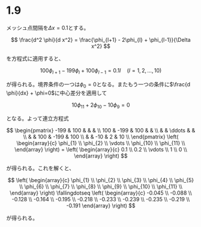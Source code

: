 
# 1.9

メッシュ点間隔を$\Delta x = 0.1$とする。

$$
\frac{d^2 \phi}{d x^2} = \frac{\phi_{l+1} - 2\phi_{l} + \phi_{l-1}}{\Delta x^2}
$$

を方程式に適用すると、

$$
100 \phi_{l+1} -199 \phi_{l} + 100 \phi_{l-1} = 0.1l \hspace{1em} (l = 1, 2, \dots, 10)
$$

が得られる。境界条件の一つは$\phi_{0} = 0$となる。またもう一つの条件に$\frac{d \phi}{dx} + \phi=0$に中心差分を適用して

$$
10\phi_{11}+2\phi_{10}-10\phi_{9}=0
$$

となる。よって連立方程式

$$
\begin{pmatrix}
-199 & 100 &  &  & \\
100 & -199 & 100 &  & \\
 &  & \ddots &        & \\
 &  & 100 & -199 & 100  \\
 &   & -10 & 2 & 10 \\
\end{pmatrix} \left(
\begin{array}{c}
\phi_{1} \\
\phi_{2} \\
\vdots \\
\phi_{10} \\
\phi_{11} \\
\end{array}
\right) = \left(
\begin{array}{c}
0.1 \\
0.2 \\
\vdots \\
1 \\
0 \\
\end{array}
\right)
$$

が得られる。これを解くと、

$$
 \left(
\begin{array}{c}
\phi_{1} \\
\phi_{2} \\
\phi_{3} \\
\phi_{4} \\
\phi_{5} \\
\phi_{6} \\
\phi_{7} \\
\phi_{8} \\
\phi_{9} \\
\phi_{10} \\
\phi_{11} \\
\end{array}
\right) \fallingdotseq \left(
\begin{array}{c}
-0.045 \\
-0.088 \\
-0.128 \\
-0.164 \\
-0.195 \\
-0.218 \\
-0.233 \\
-0.239 \\
-0.235 \\
-0.219 \\
-0.191
\end{array}
\right)
$$

が得られる。